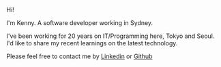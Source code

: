 Hi!

I'm Kenny. A software developer working in Sydney.

I've been working for 20 years on IT/Programming here, Tokyo and Seoul.
I'd like to share my recent learnings on the latest technology.

Please feel free to contact me by [Linkedin][linkedin] or [Github][github]

[linkedin]: https://www.linkedin.com/in/khyunyeo/
[github]: https://github.com/kennyhyun
